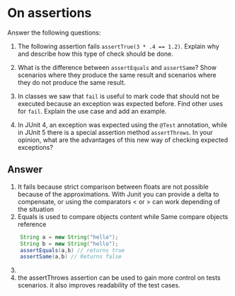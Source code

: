 # On assertions

Answer the following questions:

1. The following assertion fails `assertTrue(3 * .4 == 1.2)`. Explain why and describe how this type of check should be done.

2. What is the difference between `assertEquals` and `assertSame`? Show scenarios where they produce the same result and scenarios where they do not produce the same result.

3. In classes we saw that `fail` is useful to mark code that should not be executed because an exception was expected before. Find other uses for `fail`. Explain the use case and add an example.

4. In JUnit 4, an exception was expected using the `@Test` annotation, while in JUnit 5 there is a special assertion method `assertThrows`. In your opinion, what are the advantages of this new way of checking expected exceptions?

## Answer

1. It fails because strict comparison between floats are not possible because of the approximations. With Junit you can provide a delta to compensate, or using the comparators < or > can work depending of the situation
2. Equals is used to compare objects content while Same compare objects reference

```java
    String a = new String("hello");
    String b = new String("hello");
    assertEquals(a,b) // returns true
    assertSame(a,b) // Returns false
```
3.
4. the assertThrows assertion can be used to gain more control on tests scenarios. it also improves readability of the test cases.